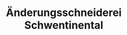 ---
title: "Änderungsschneiderei Schwentinental"
url: /schwentinental/aenderungsschneiderei-schwentinental/
shop: Schneiderei
---